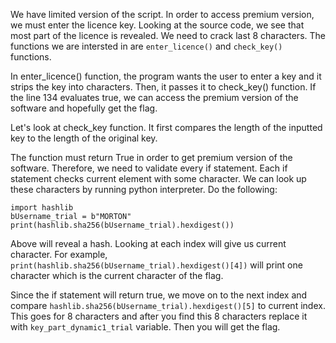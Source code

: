 We have limited version of the script. In order to access premium version, we must enter the licence key. Looking at the source code, we see that most part of the licence is revealed. We need to crack last 8 characters. The functions we are intersted in are ```enter_licence()``` and ```check_key()``` functions. 

In enter_licence() function, the program wants the user to enter a key and it strips the key into characters. Then, it passes it to check_key() function. If the line 134 evaluates true, we can access the premium version of the software and hopefully get the flag. 

Let's look at check_key function. It first compares the length of the inputted key to the length of the original key. 

The function must return True in order to get premium version of the software. Therefore, we need to validate every if statement. Each if statement checks current element with some character. We can look up these characters by running python interpreter. Do the following:
```
import hashlib
bUsername_trial = b"MORTON"
print(hashlib.sha256(bUsername_trial).hexdigest())
```
Above will reveal a hash. Looking at each index will give us current character. For example, ```print(hashlib.sha256(bUsername_trial).hexdigest()[4])``` will print one character which is the current character of the flag.

Since the if statement will return true, we move on to the next index and compare ```hashlib.sha256(bUsername_trial).hexdigest()[5]``` to current index. This goes for 8 characters and after you find this 8 characters replace it with ```key_part_dynamic1_trial``` variable. Then you will get the flag.
